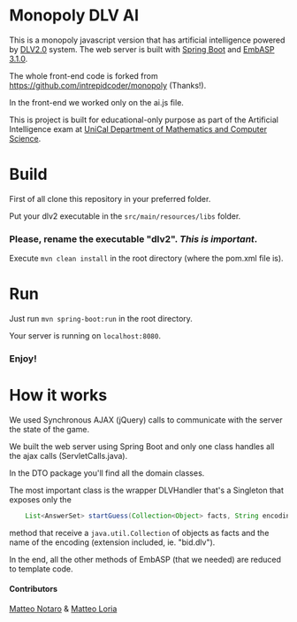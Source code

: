 # Monopoly DLV AI

This is a monopoly javascript version that has artificial intelligence powered by [DLV2.0](http://www.dlvsystem.com/) system.
The web server is built with [Spring Boot](https://spring.io/) and [EmbASP 3.1.0](https://github.com/DeMaCS-UNICAL/EmbASP).

The whole front-end code is forked from https://github.com/intrepidcoder/monopoly (Thanks!).

In the front-end we worked only on the ai.js file. 

This is project is built for educational-only purpose as part of the Artificial Intelligence exam at [UniCal Department of Mathematics and Computer Science](https://www.mat.unical.it/demacs).

# Build

First of all clone this repository in your preferred folder.

Put your dlv2 executable in the `src/main/resources/libs` folder. 

### Please, rename the executable "dlv2". _This is important_.

Execute `mvn clean install` in the root directory (where the pom.xml file is).

# Run

Just run `mvn spring-boot:run` in the root directory.

Your server is running on `localhost:8080`.

### Enjoy!


# How it works

We used Synchronous AJAX (jQuery) calls to communicate with the server the state of the game.

We built the web server using Spring Boot and only one class handles all the ajax calls (ServletCalls.java).

In the DTO package you'll find all the domain classes.

The most important class is the wrapper DLVHandler that's a Singleton that exposes only the
```java
    List<AnswerSet> startGuess(Collection<Object> facts, String encoding);
```
method that receive a `java.util.Collection` of objects as facts and the name of the encoding (extension included, ie. "bid.dlv").

In the end, all the other methods of EmbASP (that we needed) are reduced to template code.

#### Contributors
[Matteo Notaro](https://github.com/MattNot) & [Matteo Loria](https://github.com/MatteoLoria/)
